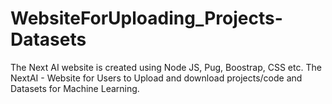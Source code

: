 # WebsiteForUploading_Projects-Datasets

The Next AI website is created using Node JS, Pug, Boostrap, CSS etc.
The NextAI - Website for Users to Upload and download projects/code and Datasets for Machine Learning.
